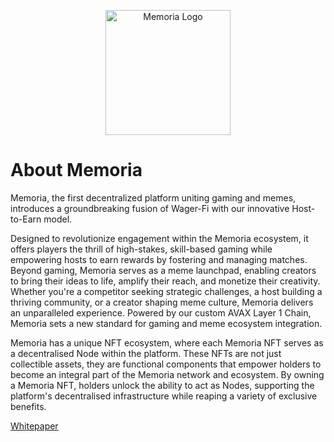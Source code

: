 <p align="center">
  <img src="https://playmemoria.com/common/logo-memoria.png" alt="Memoria Logo" width="200" />
</p>

# About Memoria

Memoria, the first decentralized platform uniting gaming and memes, introduces a groundbreaking fusion of Wager-Fi with our innovative Host-to-Earn model.

Designed to revolutionize engagement within the Memoria ecosystem, it offers players the thrill of high-stakes, skill-based gaming while empowering hosts to earn rewards by fostering and managing matches. Beyond gaming, Memoria serves as a meme launchpad, enabling creators to bring their ideas to life, amplify their reach, and monetize their creativity. Whether you're a competitor seeking strategic challenges, a host building a thriving community, or a creator shaping meme culture, Memoria delivers an unparalleled experience. Powered by our custom AVAX Layer 1 Chain, Memoria sets a new standard for gaming and meme ecosystem integration.

Memoria has a unique NFT ecosystem, where each Memoria NFT serves as a decentralised Node within the platform. These NFTs are not just collectible assets, they are functional components that empower holders to become an integral part of the Memoria network and ecosystem. By owning a Memoria NFT, holders unlock the ability to act as Nodes, supporting the platform's decentralised infrastructure while reaping a variety of exclusive benefits.

[Whitepaper](https://playmemoria.com/whitepaper)
